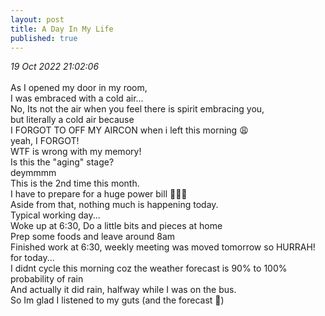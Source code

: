 ```yaml
---
layout: post
title: A Day In My Life
published: true
---
```

_19 Oct 2022 21:02:06_
<br>
<br>
As I opened my door in my room,
<br>
I was embraced with a cold air...
<br> 
No, Its not the air when you feel there is spirit embracing you,
<br>
but literally a cold air because 
<br>
I FORGOT TO OFF MY AIRCON when i left this morning 😩
<br>
yeah, I FORGOT! 
<br>
WTF is wrong with my memory!
<br>
Is this the "aging" stage? 
<br>
deymmmm
<br>
This is the 2nd time this month.
<br>
I have to prepare for a huge power bill 🤦🏻‍♀️
<br>
Aside from that, nothing much is happening today.
<br>
Typical working day...
<br>
Woke up at 6:30, Do a little bits and pieces at home
<br>
Prep some foods and leave around 8am
<br>
Finished work at 6:30, weekly meeting was moved tomorrow so HURRAH! for today...
<br>
I didnt cycle this morning coz the weather forecast is 90% to 100% probability of rain
<br>
And actually it did rain, halfway while I was on the bus.
<br>
So Im glad I listened to my guts (and the forecast 🤭)




